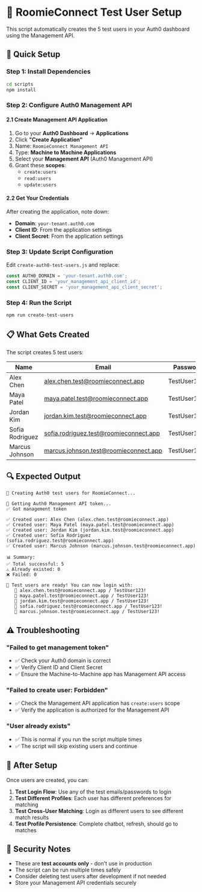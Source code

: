 # 🔧 RoomieConnect Test User Setup

This script automatically creates the 5 test users in your Auth0 dashboard using the Management API.

## 🚀 Quick Setup

### Step 1: Install Dependencies
```bash
cd scripts
npm install
```

### Step 2: Configure Auth0 Management API

#### 2.1 Create Management API Application
1. Go to your **Auth0 Dashboard** → **Applications**
2. Click **"Create Application"**
3. Name: `RoomieConnect Management API`
4. Type: **Machine to Machine Applications**
5. Select your **Management API** (Auth0 Management API)
6. Grant these **scopes**:
   - `create:users`
   - `read:users`
   - `update:users`

#### 2.2 Get Your Credentials
After creating the application, note down:
- **Domain**: `your-tenant.auth0.com`
- **Client ID**: From the application settings
- **Client Secret**: From the application settings

### Step 3: Update Script Configuration

Edit `create-auth0-test-users.js` and replace:

```javascript
const AUTH0_DOMAIN = 'your-tenant.auth0.com';
const CLIENT_ID = 'your_management_api_client_id';
const CLIENT_SECRET = 'your_management_api_client_secret';
```

### Step 4: Run the Script
```bash
npm run create-test-users
```

## 📋 What Gets Created

The script creates 5 test users:

| Name | Email | Password |
|------|-------|----------|
| Alex Chen | alex.chen.test@roomieconnect.app | TestUser123! |
| Maya Patel | maya.patel.test@roomieconnect.app | TestUser123! |
| Jordan Kim | jordan.kim.test@roomieconnect.app | TestUser123! |
| Sofia Rodriguez | sofia.rodriguez.test@roomieconnect.app | TestUser123! |
| Marcus Johnson | marcus.johnson.test@roomieconnect.app | TestUser123! |

## 🔍 Expected Output

```
🚀 Creating Auth0 test users for RoomieConnect...

🔐 Getting Auth0 Management API token...
✅ Got management token

✅ Created user: Alex Chen (alex.chen.test@roomieconnect.app)
✅ Created user: Maya Patel (maya.patel.test@roomieconnect.app)
✅ Created user: Jordan Kim (jordan.kim.test@roomieconnect.app)
✅ Created user: Sofia Rodriguez (sofia.rodriguez.test@roomieconnect.app)
✅ Created user: Marcus Johnson (marcus.johnson.test@roomieconnect.app)

📊 Summary:
✅ Total successful: 5
⚠️ Already existed: 0
❌ Failed: 0

🎉 Test users are ready! You can now login with:
   📧 alex.chen.test@roomieconnect.app / TestUser123!
   📧 maya.patel.test@roomieconnect.app / TestUser123!
   📧 jordan.kim.test@roomieconnect.app / TestUser123!
   📧 sofia.rodriguez.test@roomieconnect.app / TestUser123!
   📧 marcus.johnson.test@roomieconnect.app / TestUser123!
```

## ⚠️ Troubleshooting

### "Failed to get management token"
- ✅ Check your Auth0 domain is correct
- ✅ Verify Client ID and Client Secret
- ✅ Ensure the Machine-to-Machine app has Management API access

### "Failed to create user: Forbidden"
- ✅ Check the Management API application has `create:users` scope
- ✅ Verify the application is authorized for the Management API

### "User already exists"
- ✅ This is normal if you run the script multiple times
- ✅ The script will skip existing users and continue

## 🎯 After Setup

Once users are created, you can:

1. **Test Login Flow**: Use any of the test emails/passwords to login
2. **Test Different Profiles**: Each user has different preferences for matching
3. **Test Cross-User Matching**: Login as different users to see different match results
4. **Test Profile Persistence**: Complete chatbot, refresh, should go to matches

## 🔐 Security Notes

- These are **test accounts only** - don't use in production
- The script can be run multiple times safely
- Consider deleting test users after development if not needed
- Store your Management API credentials securely 